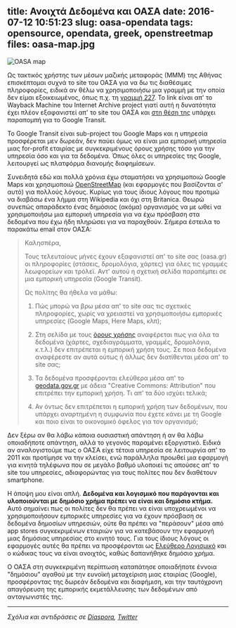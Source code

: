 title: Ανοιχτά Δεδομένα και ΟΑΣΑ
date: 2016-07-12 10:51:23
slug: oasa-opendata
tags: opensource, opendata, greek, openstreetmap
files: oasa-map.jpg
---

![OASA map](oasa-map.jpg)

Ως τακτικός χρήστης των μέσων μαζικής μεταφοράς (ΜΜΜ) της Αθήνας επισκέπτομαι συχνά το site του ΟΑΣΑ για να δω τις διαθέσιμες πληροφορίες, ειδικά αν θέλω να χρησιμοποιήσω μια γραμμή με την οποία δεν είμαι εξοικειωμένος, όπως π.χ. τη [γραμμή 227](https://web.archive.org/web/20160403214832/http://www.oasa.gr/xmap.php?id=p227). Το link είναι απ' το Wayback Machine του Internet Archive project γιατί αυτή η δυνατότητα έχει πλέον εξαφανιστεί απ' το site του ΟΑΣΑ και [στη θέση της](http://www.oasa.gr/content.php?id=maps) υπάρχει παραπομπή για το Google Transit.

Το Google Transit είναι sub-project του Google Maps και η υπηρεσία προσφέρεται μεν δωρεάν, δεν παύει όμως να είναι μια εμπορική υπηρεσία μιας for-profit εταιρίας με συγκεκριμένους όρους χρήσης τόσο για την υπηρεσία όσο και για τα δεδομένα. Όπως όλες οι υπηρεσίες της Google, λειτουργεί ως πλατφόρμα διανομής διαφημίσεων.

Συνειδητά εδώ και πολλά χρόνια έχω σταματήσει να χρησιμοποιώ Google Maps και χρησιμοποιώ [OpenStreetMap](https://www.openstreetmap.org/) (και εφαρμογές που βασίζονται σ' αυτό) για πολλούς λόγους. Κυρίως για τους ίδιους λόγους που προτιμώ να διαβάσω ένα λήμμα στη Wikipedia και όχι στη Britanica. Θεωρώ συνεπώς απαράδεκτο ένας δημόσιος (ακόμα) οργανισμός να με ωθεί να χρησιμοποιήσω μια εμπορική υπηρεσία για να έχω πρόσβαση στα δεδομένα που έχω ήδη πληρώσει για να παραχθούν. Σήμερα έστειλα το παρακάτω email στον ΟΑΣΑ:

> Καλησπέρα,
>
> Τους τελευταίους μήνες έχουν εξαφανιστεί απ' το site σας (oasa.gr) οι πληροφορίες (στάσεις, δρομολόγια, χάρτες) για όλες τις γραμμές λεωφορείων και τρόλεϊ. Αντ' αυτού η σχετική σελίδα παραπέμπει σε μια εμπορική υπηρεσία (Google Transit).
>
> Ως πολίτης θα ήθελα να μάθω:
>
> 1. Πώς μπορώ να βρω μέσα απ' το site σας τις σχετικές πληροφορίες, χωρίς να χρειαστεί να χρησιμοποιήσω εμπορικές υπηρεσίες (Google Maps, Here Maps, κλπ);
>
> 3. Στη σελίδα με τους [όρους χρήσης](http://oasa.gr/content.php?id=terms) αναφέρεται πως για όλα τα δεδομένα (χάρτες, σχεδιαγράμματα, γραμμές, δρομολόγια, κ.τ.λ.) δεν επιτρέπεται η εμπορική χρήση τους. Σε ποια δεδομένα αναφέρεστε αν αυτά ούτως ή άλλως δεν διατίθενται μέσα απ' το site σας;
>
> 4. Τα δεδομένα προσφέρονται ελεύθερα μέσα απ' το [geodata.gov.gr](http://geodata.gov.gr/el/dataset/oasa) με άδεια "Creative Commons: Attribution" που επιτρέπει την εμπορική χρήση. Τι απ' τα δύο ισχύει τελικά;
>
> 5. Αν όντως δεν επιτρέπεται η εμπορική χρήση των δεδομένων, που υπάρχει αναρτημένη η συμφωνία που έχετε κάνει με τη Google και ποιο είναι το οικονομικό όφελος για τον οργανισμό;

Δεν ξέρω αν θα λάβω κάποια ουσιαστική απάντηση ή αν θα λάβω οποιαδήποτε απάντηση, αλλά το γεγονός παραμένει εξοργιστικό. Ειδικά αν αναλογιστούμε πως ο ΟΑΣΑ είχε τέτοια υπηρεσία σε λειτουργία απ' το 2011 και προτίμησε να την κλείσει, ενώ παράλληλα προωθεί μια εφαρμογή για κινητά τηλέφωνα που σε μεγάλο βαθμό υλοποιεί τις απούσες απ' το site του υπηρεσίες, αδιαφορώντας για τους πολίτες που δεν διαθέτουν smartphone.

Η άποψη μου είναι απλή. **Δεδομένα και λογισμικό που παράγονται και υλοποιούνται με δημόσιο χρήμα πρέπει να είναι και δημόσιο κτήμα.** Αυτό σημαίνει πως οι πολίτες δεν θα πρέπει να είναι υποχρεωμένοι να χρησιμοποιήσουν εμπορικές υπηρεσίες για να έχουν πρόσβαση σε δεδομένα δημοσίων υπηρεσιών, ούτε θα πρέπει να "περάσουν" μέσα από app stores συγκεκριμένων εταιριών για να κατεβάσουν την εφαρμογή μιας δημόσιας υπηρεσίας στο κινητό τους. Για τους ίδιους λόγους οι εφαρμογές αυτές θα πρέπει να προσφέρονται ως [Ελεύθερο Λογισμικό](https://el.wikipedia.org/wiki/%CE%95%CE%BB%CE%B5%CF%8D%CE%B8%CE%B5%CF%81%CE%BF_%CE%BB%CE%BF%CE%B3%CE%B9%CF%83%CE%BC%CE%B9%CE%BA%CF%8C) και ο κώδικας τους να είναι ανοιχτός, καθώς δαπανήθηκε δημόσιο χρήμα.

Ο ΟΑΣΑ στη συγκεκριμένη περίπτωση καταπάτησε οποιαδήποτε έννοια "δημόσιου" αγαθού με την ευνοϊκή μεταχείριση μιας εταιρίας (Google), προσφέροντας της δωρεάν δεδομένα και διαφήμιση, και την ταυτόχρονη απαγόρευση της εμπορικής εκμετάλλευσης των δεδομένων από ανταγωνιστές της.

<hr>

*Σχόλια και αντιδράσεις σε [Diaspora](https://librenet.gr/posts/832005), [Twitter](https://twitter.com/comzeradd/status/752772906782973952)*
